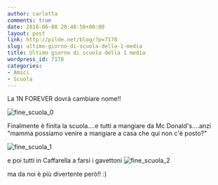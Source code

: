 ```yaml
---
author: carlotta
comments: true
date: 2018-06-08 20:48:50+00:00
layout: post
link: http://pilde.net/blog/?p=7178
slug: ultimo-giorno-di-scuola-della-1-media
title: Ultimo giorno di scuola della 1 media
wordpress_id: 7178
categories:
- Amici
- Scuola
---
```


La 1N FOREVER dovrà cambiare nome!!

![fine_scuola_0]({{baseurl}}/uploads/2018/06/fine_scuola_0.png)




Finalmente è finita la scuola....e tutti a mangiare da Mc Donald's....anzi "mamma possiamo venire a mangiare a casa che qui non c'è posto?"

![fine_scuola_1]({{baseurl}}/uploads/2018/06/fine_scuola_1.png)


 e poi tutti in Caffarella a farsi i gavettoni ![fine_scuola_2]({{baseurl}}/uploads/2018/06/fine_scuola_2.png)


ma da noi è più divertente però!! :)



